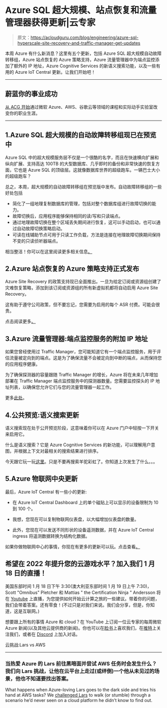 # Azure SQL 超大规模、站点恢复和流量管理器获得更新|云专家

> 原文：<https://acloudguru.com/blog/engineering/azure-sql-hyperscale-site-recovery-and-traffic-manager-get-updates>

本周 Azure 有什么新消息？这里有五个更新，包括 Azure SQL 超大规模自动故障转移组，Azure 站点恢复的 Azure 策略支持，Azure 流量管理器中为端点监控添加了额外的 IP 地址，Azure Cognitive Services 的新语义搜索功能，以及一些有用的 Azure IoT Central 更新。让我们开始吧！

* * *

## 蔚蓝你的事业成功

[从 ACG 开始](https://acloudguru.com/pricing)通过微软 Azure、AWS、谷歌云等领域的课程和实际动手实验室改变你的职业生涯。

* * *

## 1.Azure SQL 超大规模的自动故障转移组现已在预览中

Azure SQL 中的超大规模服务层不仅是一个很酷的名字，而且在快速横向扩展和纵向扩展、支持高达 100TB 的大型数据库、几乎即时的备份和非常快速的恢复方面，它也是 Azure SQL 的顶级层。这就像数据库世界的超级跑车。一辆巴士大小的超级跑车？

总之，本周，超大规模的自动故障转移组在预览版中发布。自动故障转移组的一些好处包括

*   简化了一组地理复制数据库的管理，包括对整个数据库组进行故障切换的能力。
*   故障切换后，应用程序能够保持相同的读/写和只读端点。
*   通过地理故障切换在整个区域丢失期间进行恢复，这可以手动启动，也可以通过自动故障切换策略启动。
*   可读在线辅助节点可用于只读工作负载，方法是连接在地理故障切换期间保持不变的只读侦听器端点。

相当整洁！你可以在这里阅读更多相关信息[。](https://techcommunity.microsoft.com/t5/azure-sql-blog/auto-failover-groups-for-azure-sql-hyperscale-now-in-preview/ba-p/3052119)

## 2.Azure 站点恢复的 Azure 策略支持正式发布

Azure Site Recovery 的政策支持现已全面推出。一旦为给定订阅或资源组创建了灾难恢复策略，添加到该订阅或资源组的所有新虚拟机都将自动启用 Azure Site Recovery。

这有助于遵守公司政策，但不要忘记，您需要为启用的每个 ASR 付费。可能会很贵。

点击阅读更多[。](https://azure.microsoft.com/en-au/updates/asr-policy-support-ga/)

## 3.Azure 流量管理器:端点监控服务的附加 IP 地址

如果您曾经使用过 Traffic Manager，您可能知道它有一个端点监控服务，用于评估流量被定向到的端点。这是为了确保流量不会被定向到中断的端点，从而保持您的应用程序健康。

为了确保探测器的容量跟随 Traffic Manager 的增长，Azure 将在未来几年增加部署在 Traffic Manager 端点监控服务中的探测器数量。您需要监控探头的 IP 地址列表，以确保您允许它们与您的流量管理器一起工作。

更多[此处](https://azure.microsoft.com/en-au/updates/azure-traffic-manager-additional-ip-addresses-for-endpoint-monitoring-service/)。

## 4.公共预览:语义搜索更新

语义搜索现在处于公开预览阶段，这意味着你可以在 Azure 门户中轻按一下开关来启用它。

什么是语义搜索？它是 Azure Cognitive Services 的新功能，可以理解用户意图，并根据上下文对最相关的搜索结果进行排序。

今天跟它玩一玩[这里](https://azure.microsoft.com/en-au/updates/semantic-search-public-preview-update/)。只是不要再搜索羊驼彩虹了。你知道上次发生了什么。。。

## 5.Azure 物联网中央更新

最后，Azure IoT Central 有一些小的更新:

*   在 Azure IoT Central Dashboard 上的单个磁贴上可以显示的设备限制为 10 到 100 个。

*   我想，您现在可以复制物联网仪表盘，以大幅增加仪表盘的数量。

*   此外，您现在可以发送不同形状的设备遥测数据，并在 Azure IoT Central ingress 将遥测数据转换为结构化数据。

如果你做物联网中心的事情，你现在有更多的更新可以玩。点击查看[。](https://azure.microsoft.com/en-au/updates/copydashboardsiniotcentral/)

## 希望在 2022 年提升您的云游戏水平？加入我们 1 月 18 日的直播！

美国东部时间 1 月 18 日下午 3:30(澳大利亚东部时间 1 月 19 日上午 7:30)，Scott "Omnibus" Pletcher 和 Mattias " the Certification Ninja " Andersson 将在 [Youtube](https://youtu.be/B8-qDoiadPM) 上直播，为您提供如何开始云计算之旅的一些建议。带着你的问题，我们会带着答案。还有零食！(不过只是对我们来说。我们会分享，但是，你知道，这是互联网。)

想要跟上所有的事情 Azure 和 cloud？在 YouTube 上订阅一位云专家的每周微软 Azure 新闻(以及其他云提供商的新闻)。你也可以在[脸书](https://www.facebook.com/acloudguru)上喜欢我们，在[推特](https://twitter.com/acloudguru)上关注我们，或者在 [Discord](http://discord.gg/acloudguru) 上加入对话。

云挑战:Lars vs AWS

* * *

### 当热爱 Azure 的 Lars 前往黑暗面并尝试 AWS 任务时会发生什么？我们向 Lars 挑战，让他在云平台上走过(或绊倒)一个他从未见过的场景，他也不知道要找出答案。

What happens when Azure-loving Lars goes to the dark side and tries his hand at AWS tasks? We [challenged Lars](https://youtu.be/GczeRU79-4s?t=585) to walk (or stumble) through a scenario he’d never seen on a cloud platform he didn’t know to find out.